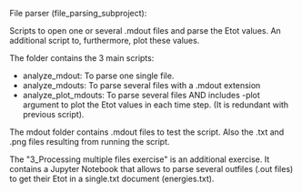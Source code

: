 
File parser (file_parsing_subproject): 

Scripts to open one or several .mdout files and parse the Etot values. An additional script to, furthermore, plot these values.

The folder contains the 3 main scripts:
- analyze_mdout: To parse one single file.
- analyze_mdouts: To parse several files with a .mdout extension
- analyze_plot_mdouts: To parse several files AND includes -plot argument to plot the Etot values in each time step. (It is redundant with previous script).


The mdout folder contains .mdout files to test the script. Also the .txt and .png files resulting from running the script.

The "3_Processing multiple files exercise" is an additional exercise. It contains a Jupyter Notebook that allows to parse several outfiles (.out files) to get their Etot in a single.txt document (energies.txt).